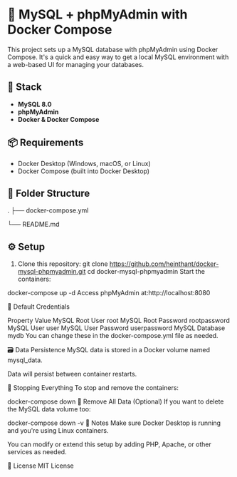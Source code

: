 # 🚀 MySQL + phpMyAdmin with Docker Compose

This project sets up a MySQL database with phpMyAdmin using Docker Compose. It's a quick and easy way to get a local MySQL environment with a web-based UI for managing your databases.

## 🧱 Stack

- **MySQL 8.0**
- **phpMyAdmin**
- **Docker & Docker Compose**

## 📦 Requirements

- Docker Desktop (Windows, macOS, or Linux)
- Docker Compose (built into Docker Desktop)

## 📁 Folder Structure

. ├── docker-compose.yml 

  └── README.md

## ⚙️ Setup

1. Clone this repository:
   git clone https://github.com/heinthant/docker-mysql-phpmyadmin.git
   cd docker-mysql-phpmyadmin
Start the containers:

docker-compose up -d
Access phpMyAdmin at:http://localhost:8080

🔐 Default Credentials

Property	Value
MySQL Root User	root
MySQL Root Password	rootpassword
MySQL User	user
MySQL User Password	userpassword
MySQL Database	mydb
You can change these in the docker-compose.yml file as needed.

🗃️ Data Persistence
MySQL data is stored in a Docker volume named mysql_data.

Data will persist between container restarts.

🛑 Stopping Everything
To stop and remove the containers:

docker-compose down
🧼 Remove All Data (Optional)
If you want to delete the MySQL data volume too:

docker-compose down -v
🧠 Notes
Make sure Docker Desktop is running and you're using Linux containers.

You can modify or extend this setup by adding PHP, Apache, or other services as needed.

📄 License
MIT License
